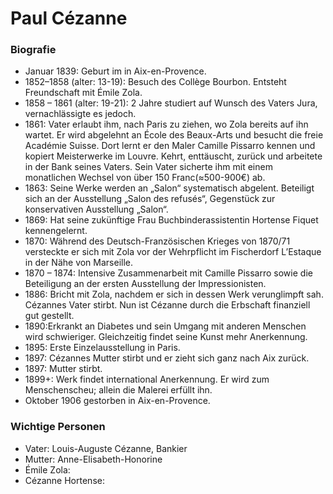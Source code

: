 # Paul Cézanne 
### Biografie
- Januar 1839: Geburt im in Aix-en-Provence.
- 1852–1858 (alter: 13-19): Besuch des Collège Bourbon. Entsteht Freundschaft mit Émile Zola. 
- 1858 – 1861 (alter: 19-21): 2 Jahre studiert auf Wunsch des Vaters Jura, vernachlässigte es jedoch.
- 1861: Vater erlaubt ihm, nach Paris zu ziehen, wo Zola bereits auf ihn wartet. Er wird abgelehnt an École des Beaux-Arts und besucht die freie Académie Suisse. Dort lernt er den Maler Camille Pissarro kennen und kopiert Meisterwerke im Louvre. Kehrt, enttäuscht, zurück und arbeitete in der Bank seines Vaters. Sein Vater sicherte ihm mit einem monatlichen Wechsel von über 150 Franc(≈500-900€) ab.
- 1863: Seine Werke werden an „Salon“ systematisch abgelent. Beteiligt sich an der Ausstellung „Salon des refusés“, Gegenstück zur konservativen Ausstellung „Salon“.
- 1869: Hat seine zukünftige Frau Buchbinderassistentin Hortense Fiquet kennengelernt.
- 1870: Während des Deutsch-Französischen Krieges von 1870/71 versteckte er sich mit Zola vor der Wehrpflicht im Fischerdorf L’Estaque in der Nähe von Marseille.
- 1870 – 1874: Intensive Zusammenarbeit mit Camille Pissarro sowie die Beteiligung an der ersten Ausstellung der Impressionisten.
- 1886: Bricht mit Zola, nachdem er sich in dessen Werk verunglimpft sah. Cézannes Vater stirbt. Nun ist Cézanne durch die Erbschaft finanziell gut gestellt.
- 1890:Erkrankt an Diabetes und sein Umgang mit anderen Menschen wird schwieriger. Gleichzeitig findet seine Kunst mehr Anerkennung.
- 1895: Erste Einzelausstellung in Paris.
- 1897: Cézannes Mutter stirbt und er zieht sich ganz nach Aix zurück.
- 1897: Mutter stirbt.
- 1899+: Werk findet international Anerkennung. Er wird zum Menschenscheu; allein die Malerei erfüllt ihn.
- Oktober 1906 gestorben in Aix-en-Provence.
### Wichtige Personen
- Vater: Louis-Auguste Cézanne, Bankier
- Mutter: Anne-Elisabeth-Honorine
- Émile Zola: 
- Cézanne Hortense:
